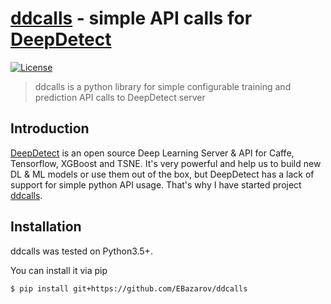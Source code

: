 # [ddcalls](https://github.com/EBazarov/ddcalls) - simple API calls for [DeepDetect](https://github.com/beniz/deepdetect)
[![License](https://img.shields.io/badge/License-Apache%202.0-blue.svg)](https://opensource.org/licenses/Apache-2.0)
> ddcalls is a python library for simple configurable training and prediction API calls to DeepDetect server
## Introduction
[DeepDetect](https://github.com/beniz/deepdetect) is an open source Deep Learning Server & API for Caffe, Tensorflow, XGBoost and TSNE. It's very powerful and help us to build new DL & ML models or use them out of the box, but DeepDetect has a lack of support for simple python API usage. That's why I have started project [ddcalls](https://github.com/EBazarov/ddcalls).  

## Installation

ddcalls was tested on Python3.5+.

You can install it via pip
```
$ pip install git+https://github.com/EBazarov/ddcalls
```


